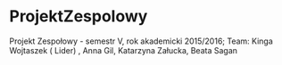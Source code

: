 # ProjektZespolowy
Projekt Zespołowy - semestr V, rok akademicki 2015/2016;   Team:    Kinga Wojtaszek ( Lider) , Anna Gil, Katarzyna Załucka, Beata Sagan
